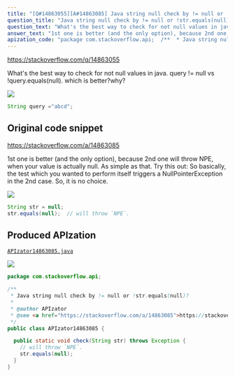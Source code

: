 ```yaml
---
title: "[Q#14863055][A#14863085] Java string null check by != null or !str.equals(null)?"
question_title: "Java string null check by != null or !str.equals(null)?"
question_text: "What's the best way to check for not null values in java. query != null vs  !query.equals(null). which is better?why?"
answer_text: "1st one is better (and the only option), because 2nd one will throw NPE, when your value is actually null. As simple as that. Try this out: So basically, the test which you wanted to perform itself triggers a NullPointerException in the 2nd case. So, it is no choice."
apization_code: "package com.stackoverflow.api;  /**  * Java string null check by != null or !str.equals(null)?  *  * @author APIzator  * @see <a href=\"https://stackoverflow.com/a/14863085\">https://stackoverflow.com/a/14863085</a>  */ public class APIzator14863085 {    public static void check(String str) throws Exception {     // will throw `NPE`.     str.equals(null);   } }"
---
```


https://stackoverflow.com/q/14863055

What&#x27;s the best way to check for not null values in java.
query != null vs  !query.equals(null).
which is better?why?


<div class="code-logo"><img src="/stackoverflow.png" /></div>

```java
String query ="abcd";
```


## Original code snippet

https://stackoverflow.com/a/14863085

1st one is better (and the only option), because 2nd one will throw NPE, when your value is actually null. As simple as that.
Try this out:
So basically, the test which you wanted to perform itself triggers a NullPointerException in the 2nd case. So, it is no choice.

<div class="code-logo"><img src="/stackoverflow.png" /></div>

```java
String str = null;
str.equals(null);  // will throw `NPE`.
```

## Produced APIzation

[`APIzator14863085.java`](https://github.com/pasqualesalza/apization-temp-data/raw/master/search/APIzator14863085.java)

<div class="code-logo"><img src="/apizator.png" /></div>

```java
package com.stackoverflow.api;

/**
 * Java string null check by != null or !str.equals(null)?
 *
 * @author APIzator
 * @see <a href="https://stackoverflow.com/a/14863085">https://stackoverflow.com/a/14863085</a>
 */
public class APIzator14863085 {

  public static void check(String str) throws Exception {
    // will throw `NPE`.
    str.equals(null);
  }
}

```